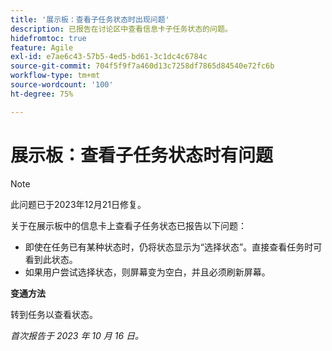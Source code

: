 ```yaml
---
title: '展示板：查看子任务状态时出现问题'
description: 已报告在讨论区中查看信息卡子任务状态的问题。
hidefromtoc: true
feature: Agile
exl-id: e7ae6c43-57b5-4ed5-bd61-3c1dc4c6784c
source-git-commit: 704f5f9f7a460d13c7258df7865d84540e72fc6b
workflow-type: tm+mt
source-wordcount: '100'
ht-degree: 75%

---
```


# 展示板：查看子任务状态时有问题

>[!NOTE]
>
>此问题已于2023年12月21日修复。

关于在展示板中的信息卡上查看子任务状态已报告以下问题：

* 即使在任务已有某种状态时，仍将状态显示为“选择状态”。直接查看任务时可看到此状态。
* 如果用户尝试选择状态，则屏幕变为空白，并且必须刷新屏幕。

**变通方法**

转到任务以查看状态。

_首次报告于 2023 年 10 月 16 日。_
